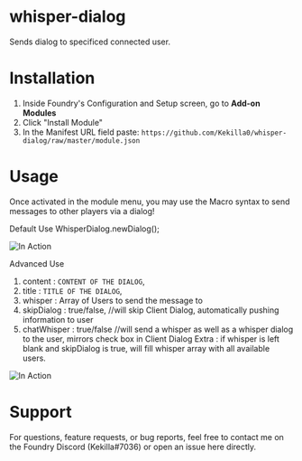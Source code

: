 # whisper-dialog
 Sends dialog to specificed connected user.

# Installation
1. Inside Foundry's Configuration and Setup screen, go to **Add-on Modules**
2. Click "Install Module"
3. In the Manifest URL field paste: `https://github.com/Kekilla0/whisper-dialog/raw/master/module.json`

# Usage
Once activated in the module menu, you may use the Macro syntax to send messages to other players via a dialog!

Default Use
WhisperDialog.newDialog();

![In Action](https://i.gyazo.com/89ea3a782c46e1da89a5351e44987d6c.gif)

Advanced Use
1. content : `CONTENT OF THE DIALOG`,
2. title : `TITLE OF THE DIALOG`,
3. whisper : Array of Users to send the message to
4. skipDialog : true/false, //will skip Client Dialog, automatically pushing information to user
5. chatWhisper : true/false //will send a whisper as well as a whisper dialog to the user, mirrors check box in Client Dialog
Extra : if whisper is left blank and skipDialog is true, will fill whisper array with all available users. 

![In Action](https://i.gyazo.com/546475532d233ba3f4c3a08bda38c348.gif)

# Support
For questions, feature requests, or bug reports, feel free to contact me on the Foundry Discord (Kekilla#7036) or open an issue here directly.

